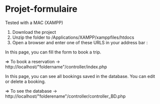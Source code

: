 # Projet-formulaire
Tested with a MAC (XAMPP)

1. Download the project 
2. Unzip the folder to /Applications/XAMPP/xamppfiles/htdocs
3. Open a browser and enter one of these URLS in your address bar : 

In this page, you can fill the form to book a trip.

=> To book a reservation -> http://localhost/"foldername"/controller/index.php

In this page, you can see all bookings saved in the database. You can edit or delete a booking.

=> To see the database -> http://localhost/"folderename"/controller/controller_BD.php 

   
   

